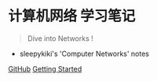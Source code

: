 

# 计算机网络 学习笔记

> Dive into Networks !

- sleepykiki's 'Computer Networks' notes

[GitHub](https://github.com/SleepyKIKI) [Getting Started](README.md)

